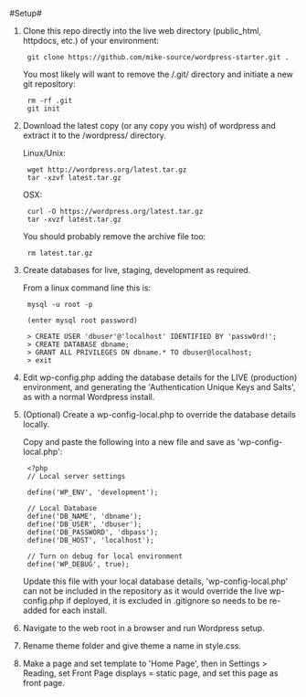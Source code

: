 #Setup#

1. Clone this repo directly into the live web directory (public_html, httpdocs, etc.) of your environment:
        
        git clone https://github.com/mike-source/wordpress-starter.git .

    You most likely will want to remove the /.git/ directory and initiate a new git repository:

        rm -rf .git
        git init
        
2. Download the latest copy (or any copy you wish) of wordpress and extract it to the /wordpress/ directory.
	
	Linux/Unix:

        wget http://wordpress.org/latest.tar.gz
        tar -xzvf latest.tar.gz 
        
	OSX:
	
        curl -O https://wordpress.org/latest.tar.gz
        tar -xvzf latest.tar.gz
        
    You should probably remove the archive file too:
    
    	rm latest.tar.gz
		
		
3. Create databases for live, staging, development as required.

   From a linux command line this is:

        mysql -u root -p
        
        (enter mysql root password)
        
        > CREATE USER 'dbuser'@'localhost' IDENTIFIED BY 'passw0rd!';
        > CREATE DATABASE dbname;
        > GRANT ALL PRIVILEGES ON dbname.* TO dbuser@localhost;
        > exit

4. Edit wp-config.php adding the database details for the LIVE (production) environment, and generating the 'Authentication Unique Keys and Salts', as with a normal Wordpress install.  

5. (Optional) Create a wp-config-local.php to override the database details locally.  

    Copy and paste the following into a new file and save as 'wp-config-local.php':
	
        <?php 
        // Local server settings
 
        define('WP_ENV', 'development');
         
        // Local Database
        define('DB_NAME', 'dbname');
        define('DB_USER', 'dbuser');
        define('DB_PASSWORD', 'dbpass');
        define('DB_HOST', 'localhost');
         
        // Turn on debug for local environment
        define('WP_DEBUG', true);

	
    Update this file with your local database details, 'wp-config-local.php' can not be included in the repository as it would override the live wp-config.php if deployed, it is excluded in .gitignore so needs to be re-added for each install.

5. Navigate to the web root in a browser and run Wordpress setup.

6. Rename theme folder and give theme a name in style.css.

7. Make a page and set template to 'Home Page', then in Settings > Reading, set Front Page displays = static page, and set this page as front page. 
